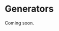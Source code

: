 Generators
========== 

Coming soon.

<!--
- Generators, async functions, async generators, and ``yield from`` (next, send, throw, close; and await; and how this code breaks the interpreter abstraction)
-->
